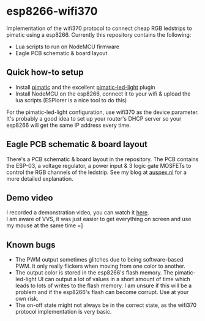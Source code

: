 esp8266-wifi370
==================

Implementation of the wifi370 protocol to connect cheap RGB ledstrips to pimatic using a esp8266.
Currently this repository contains the following:

 - Lua scripts to run on NodeMCU firmware
 - Eagle PCB schematic & board layout

## Quick how-to setup

- Install [pimatic] and the excellent [pimatic-led-light] plugin
- Install NodeMCU on the esp8266, connect it to your wifi & upload the lua scripts (ESPlorer is a nice tool to do this)

For the pimatic-led-light configuration, use wifi370 as the device parameter.
It's probably a good idea to set up your router's DHCP server so your esp8266 will get the same IP address every time.

## Eagle PCB schematic & board layout

There's a PCB schematic & board layout in the repository. The PCB contains the ESP-03, a voltage regulator, a power input & 3 logic gate MOSFETs to control the RGB channels of the ledstrip. See my blog at [auspex.nl] for a more detailed explanation.

## Demo video

I recorded a demonstration video, you can watch it [here].  
I am aware of VVS, it was just easier to get everything on screen and use my mouse at the same time =]

## Known bugs

- The PWM output sometimes glitches due to being software-based PWM. It only really flickers when moving from one color to another. 
- The output color is stored in the esp8266's flash memory. The pimatic-led-light UI can output a lot of values in a short amount of time which leads to lots of writes to the flash memory. I am unsure if this will be a problem and if the esp8266's flash can become corrupt. Use at your own risk.
- The on-off state might not always be in the correct state, as the wifi370 protocol implementation is very basic.

[pimatic]:http://pimatic.org
[pimatic-led-light]:https://github.com/philip1986/pimatic-led-light
[auspex.nl]:http://auspex.nl
[here]:http://youtu.be/MzmGHIzuEzY

